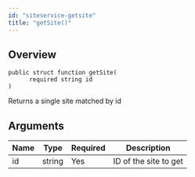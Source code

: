 ```yaml
---
id: "siteservice-getsite"
title: "getSite()"
---
```



## Overview




```luceescript
public struct function getSite(
      required string id
)
```

Returns a single site matched by id

## Arguments


<div class="table-responsive"><table class="table"><thead><tr><th>Name</th><th>Type</th><th>Required</th><th>Description</th></tr></thead><tbody><tr><td>id</td><td>string</td><td>Yes</td><td>ID of the site to get</td></tr></tbody></table></div>